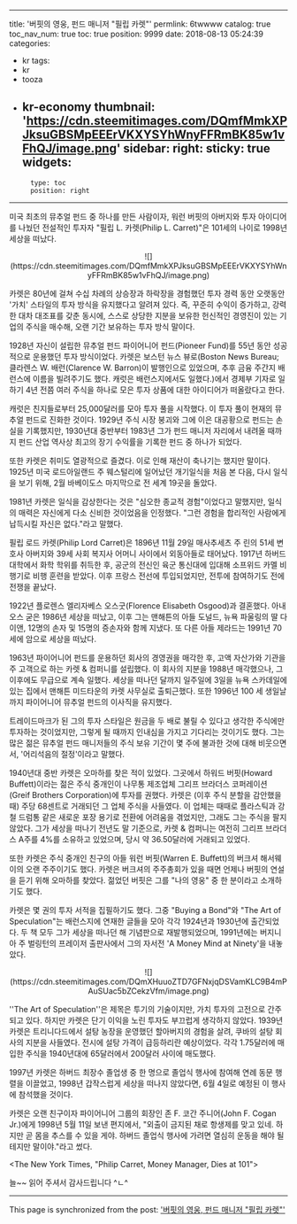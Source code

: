
---
title: '버핏의 영웅, 펀드 매니저 "필립 카렛"'
permlink: 6twwww
catalog: true
toc_nav_num: true
toc: true
position: 9999
date: 2018-08-13 05:24:39
categories:
- kr
tags:
- kr
- tooza
- kr-economy
thumbnail: 'https://cdn.steemitimages.com/DQmfMmkXPJksuGBSMpEEErVKXYSYhWnyFFRmBK85w1vFhQJ/image.png'
sidebar:
    right:
        sticky: true
widgets:
    -
        type: toc
        position: right
---


미국 최초의 뮤추얼 펀드 중 하나를 만든 사람이자, 워런 버핏의 아버지와 투자 아이디어를 나눴던 전설적인 투자자 "필립 L. 카렛(Philip L. Carret)"은 101세의 나이로 1998년 세상을 떠났다. 

<center>
![](https://cdn.steemitimages.com/DQmfMmkXPJksuGBSMpEEErVKXYSYhWnyFFRmBK85w1vFhQJ/image.png)
</center>

카렛은 80년에 걸쳐 수십 차례의 상승장과 하락장을 경험했던 투자 경력 동안 오랫동안 '가치' 스타일의 투자 방식을 유지했다고 알려져 있다. 즉, 꾸준히 수익이 증가하고, 강력한 대차 대조표를 갖춘 동시에, 스스로 상당한 지분을 보유한 헌신적인 경영진이 있는 기업의 주식을 매수해, 오랜 기간 보유하는 투자 방식 말이다.  

1928년 자신이 설립한 뮤추얼 펀드 파이어니어 펀드(Pioneer Fund)를 55년 동안 성공적으로 운용했던 투자 방식이었다. 카렛은 보스턴 뉴스 뷰로(Boston News Bureau; 클라렌스 W. 배런(Clarence W. Barron)이 발행인으로 있었으며, 추후 금융 주간지 배런스에 이름을 빌려주기도 했다. 캐럿은 배런스지에서도 일했다.)에서 경제부 기자로 일하기 4년 전쯤 여러 주식을 하나로 모은 투자 상품에 대한 아이디어가 떠올랐다고 한다. 
  
캐럿은 친지들로부터 25,000달러를 모아 투자 풀을 시작했다. 이 투자 풀이 현재의 뮤추얼 펀드로 진화한 것이다. 1929년 주식 시장 붕괴와 그에 이은 대공황으로 펀드는 손실을 기록했지만, 1930년대 중반부터 1983년 그가 펀드 매니저 자리에서 내려올 때까지 펀드 산업 역사상 최고의 장기 수익률을 기록한 펀드 중 하나가 되었다.  

또한 카렛은 취미도 열광적으로 즐겼다. 이로 인해 재산이 축나기는 했지만 말이다. 1925년 미국 로드아일랜드 주 웨스털리에 일어났던 개기일식을 처음 본 다음, 다시 일식을 보기 위해, 2월 바베이도스 마지막으로 전 세계 19곳을 돌았다.  

1981년 카렛은 일식을 감상한다는 것은 "심오한 종교적 경험"이었다고 말했지만, 일식의 매력은 자신에게 다소 신비한 것이었음을 인정했다. "그런 경험을 합리적인 사람에게 납득시킬 자신은 없다."라고 말했다. 

필립 로드 카렛(Philip Lord Carret)은 1896년 11월 29일 매사추세츠 주 린의 51세 변호사 아버지와 39세 사회 복지사 어머니 사이에서 외동아들로 태어났다. 1917년 하버드 대학에서 화학 학위를 취득한 후, 공군의 전신인 육군 통신대에 입대해 소프위드 카멜 비행기로 비행 훈련을 받았다. 이후 프랑스 전선에 투입되었지만, 전투에 참여하기도 전에 전쟁을 끝났다. 

1922년 플로렌스 엘리자베스 오스굿(Florence Elisabeth Osgood)과 결혼했다. 아내 오스 굳은 1986년 세상을 떠났고, 이후 그는 맨해튼의 아들 도널드, 뉴욕 파울링의 딸 다이앤, 12명의 손자 및 15명의 증손자와 함께 지냈다.  또 다른 아들 제라드는 1991년 70세에 암으로 세상을 떠났다.  

1963년 파이어니어 펀드를 운용하던 회사의 경영권을 매각한 후, 고액 자산가와 기관을 주 고객으로 하는 카렛 & 컴퍼니를 설립했다. 이 회사의 지분을 1988년 매각했으나, 그 이후에도 무급으로  계속 일했다. 세상을 떠나던 달까지 일주일에 3일을 뉴욕 스카데일에 있는 집에서 맨해튼 미드타운의 카렛 사무실로 출퇴근했다. 또한 1996년 100 세 생일날까지 파이어니어 뮤추얼 펀드의 이사직을 유지했다. 

트레이드마크가 된 그의 투자 스타일은 원금을 두 배로 불릴 수 있다고 생각한 주식에만 투자하는 것이었지만, 그렇게 될 때까지 인내심을 가지고 기다리는 것이기도 했다.  그는 많은 젊은 뮤추얼 펀드 매니저들의 주식 보유 기간이 몇 주에 불과한 것에 대해 비웃으면서, '어리석음의 절정'이라고 말했다. 

1940년대 중반 카렛은 오마하를 찾은 적이 있었다. 그곳에서 하워드 버핏(Howard Buffett)이라는 젊은 주식 중개인이 나무통 제조업체 그리프 브라더스 코퍼레이션(Greif Brothers Corporation)에 투자를 권했다. 카렛은 (이후 주식 분할을 감안했을 때) 주당 68센트로 거래되던 그 업체 주식을 사들였다. 이 업체는 때때로 플라스틱과 강철 드럼통 같은 새로운 포장 용기로 전환에 어려움을 겪었지만, 그래도 그는 주식을 팔지 않았다. 그가 세상을 떠나기 전년도 말 기준으로, 카렛 & 컴퍼니는 여전히 그리프 브라더스 A주를 4%를 소유하고 있었으며, 당시 약 36.50달러에 거래되고 있었다. 

또한 카렛은 주식 중개인 친구의 아들 워런 버핏(Warren E. Buffett)의 버크셔 해서웨이의 오랜 주주이기도 했다. 카렛은 버크셔의 주주총회가 있을 때면 언제나 버핏의 연설을 듣기 위해 오마하를 찾았다. 젊었던 버핏은  그를 "나의 영웅" 중 한 분이라고 소개하기도 했다. 

카렛은 몇 권의 투자 서적을 집필하기도 했다. 그중 "Buying a Bond"와 "The Art of Speculation"는 배런스지에 연재한 글들을 모아 각각 1924년과 1930년에 출간되었다. 두 책 모두 그가 세상을 떠나던 해 기념판으로 재발행되었으며, 1991년에는 버지니아 주 벌링턴의 프레이저 출판사에서 그의 자서전 'A Money Mind at Ninety'을 내놓았다.

<center>
![](https://cdn.steemitimages.com/DQmXHuuoZTD7GFNxjqDSVamKLC9B4mPAuSUac5bZCekzVfm/image.png)
</center>

 ''The Art of Speculation''은 제목은 투기의 기술이지만, 가치 투자의 고전으로 간주되고 있다. 하지만 카렛은 단기 이익을 노린 투자도 부끄럽게 생각하지 않았다. 1939년 카렛은 트리니다드에서 설탕 농장을 운영했던 할아버지의 경험을 살려, 쿠바의 설탕 회사의 지분을 사들였다. 전시에 설탕 가격이 급등하리란 예상이었다. 각각 1.75달러에 매입한 주식을 1940년대에 65달러에서 200달러 사이에 매도했다. 

1997년 카렛은 하버드 최장수 졸업생 중 한 명으로 졸업식 행사에 참여해 연례 동문 행렬을 이끌었고, 1998년 갑작스럽게 세상을 떠나지 않았다면, 6월 4일로 예정된 이 행사에 참석했을 것이다.  

카렛은 오랜 친구이자 파이어니어 그룹의 회장인 존 F. 코간 주니어(John F. Cogan Jr.)에게 1998년 5월 11일 보낸 편지에서, "외출이 금지된 채로 항생제를 맞고 있네. 하지만 곧 몸을 추스를 수 있을 게야. 하버드 졸업식 행사에 가려면 열심히 운동을 해야 될 테지만 말이야."라고 썼다.  

<The New York Times, "Philip Carret, Money Manager, Dies at 101">

늘~~ 읽어 주셔서 감사드립니다 ^ㄴ^

- - -

This page is synchronized from the post: ['버핏의 영웅, 펀드 매니저 "필립 카렛"'](https://steemit.com/@pius.pius/6twwww)
